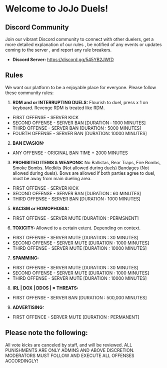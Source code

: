 # Welcome to JoJo Duels!

## Discord Community

Join our vibrant Discord community to connect with other duelers, get a more detailed explanation of our rules , be notified of any events or updates coming to the server , and report any rule breakers.

- **Discord Server:** https://discord.gg/545YB2JWfD

## Rules

We want our platform to be a enjoyable place for everyone. Please follow these community rules:

1. **RDM and or INTERRUPTING DUELS:** Flourish to duel, press x 1 on keyboard. Revenge RDM is treated like RDM. 
- FIRST OFFENSE - SERVER KICK 
- SECOND OFFENSE - SERVER BAN [DURATION : 1000 MINUTES] 
- THIRD OFFENSE - SERVER BAN [DURATION : 5000 MINUTES]
- FOURTH OFFENSE - SERVER BAN [DURATION: 10000 MINUTES] 

2. **BAN EVASION:** 
- ANY OFFENSE - ORIGINAL BAN TIME + 2000 MINUTES  

3. **PROHIBITED ITEMS & WEAPONS:** No Ballistas, Bear Traps, Fire Bombs, Smoke Bombs. Medkits (Not allowed during duels) Bandages (Not allowed during duels). 
Bows are allowed if both parties agree to duel, must be away from main dueling area.
- FIRST OFFENSE - SERVER KICK
- SECOND OFFENSE - SERVER BAN [DURATION : 60 MINUTES]
- THIRD OFFENSE - SERVER BAN [DURATION : 1000 MINUTES]

5. **RACISM or HOMOPHOBIA:** 
- FIRST OFFENSE - SERVER MUTE [DURATION : PERMSNENT] 


6. **TOXICITY:** Allowed to a certain extent. Depending on context.
  - FIRST OFFENSE - SERVER MUTE [DURATION : 30 MINUTES] 
- SECOND OFFENSE - SERVER MUTE [DURATION : 1000 MINUTES] 
- THIRD OFFENSE - SERVER MUTE [DURATION : 10000 MINUTES]
  
7. **SPAMMING:**
- FIRST OFFENSE - SERVER MUTE [DURATION : 30 MINUTES] 
- SECOND OFFENSE - SERVER MUTE [DURATION : 1000 MINUTES] 
- THIRD OFFENSE - SERVER MUTE [DURATION : 10000 MINUTES]

8. **IRL | DOX | DDOS | = THREATS:**
- FIRST OFFENSE - SERVER BAN [DURATION : 500,000 MINUTES]
  
9. **ADVERTISING:**
- FIRST OFFENCE - SERVER MUTE [DURATION : PERMANENT]
## Please note the following: 
All vote kicks are canceled by staff, and will be reviewed. ALL PUNISHMENTS ARE ONLY ADMINS AND ABOVE DISCRETION. MODERATORS MUST FOLLOW AND EXECUTE ALL OFFENSES ACCORDINGLY! 

